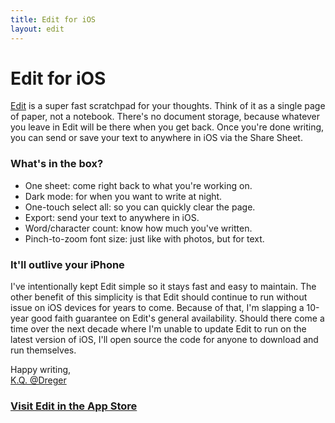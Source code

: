 ```yaml
---
title: Edit for iOS
layout: edit
---
```


# Edit for iOS

[Edit][edit] is a super fast scratchpad for your thoughts. Think of it as a single page of paper, not a notebook. There's no document storage, because whatever you leave in Edit will be there when you get back. Once you're done writing, you can send or save your text to anywhere in iOS via the Share Sheet. 

### What's in the box? 

* One sheet: come right back to what you're working on.
* Dark mode: for when you want to write at night. 
* One-touch select all: so you can quickly clear the page. 
* Export: send your text to anywhere in iOS. 
* Word/character count: know how much you've written. 
* Pinch-to-zoom font size: just like with photos, but for text.  

### It'll outlive your iPhone

I've intentionally kept Edit simple so it stays fast and easy to maintain. The other benefit of this simplicity is that Edit should continue to run without issue on iOS devices for years to come. Because of that, I'm slapping a 10-year good faith guarantee on Edit's general availability. Should there come a time over the next decade where I'm unable to update Edit to run on the latest version of iOS, I'll open source the code for anyone to download and run themselves.

Happy writing,  
[K.Q. @Dreger](https://twitter.com/dreger)

### [Visit Edit in the App Store][edit]

[edit]: https://itunes.apple.com/us/app/id1231744746